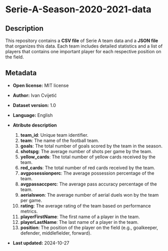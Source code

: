 # Serie-A-Season-2020-2021-data

## Description
This repository contains a **CSV file** of Serie A team data and a **JSON file** that organizes this data. Each team includes detailed statistics and a list of players that contains one important player for each respective position on the field.

## Metadata
- **Open license:** MIT license
- **Author:** Ivan Cvijetić
- **Dataset version:** 1.0
- **Language:** English
- **Atribute description**
  1. **team_id**: Unique team identifier.
  2. **team**: The name of the football team.
  3. **goals**: The total number of goals scored by the team in the season.
  4. **shotspg**: The average number of shots per game by the team.
  5. **yellow_cards**: The total number of yellow cards received by the team.
  6. **red_cards**: The total number of red cards received by the team.
  7. **avgposessionperc**: The average possession percentage of the team.
  8. **avgpassaccperc**: The average pass accuracy percentage of the team.
  9. **aerialswon**: The average number of aerial duels won by the team per game.
  10. **rating**: The average rating of the team based on performance metrics.
  11. **playerFirstName**: The first name of a player in the team.
  12. **playerLastName**: The last name of a player in the team.
  13. **position**: The position of the player on the field (e.g., goalkeeper, defender, middlefielder, forward).

- **Last updated:** 2024-10-27
